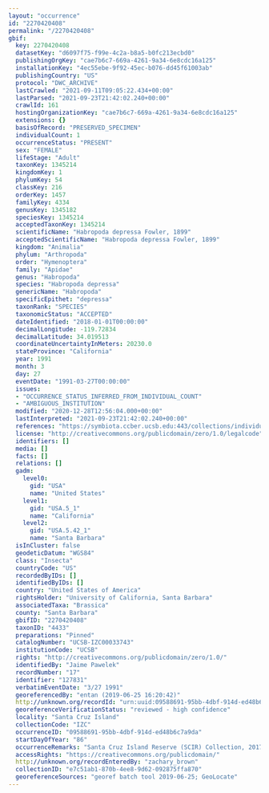 ```yaml
---
layout: "occurrence"
id: "2270420408"
permalink: "/2270420408"
gbif:
  key: 2270420408
  datasetKey: "d6097f75-f99e-4c2a-b8a5-b0fc213ecbd0"
  publishingOrgKey: "cae7b6c7-669a-4261-9a34-6e8cdc16a125"
  installationKey: "4ec55ebe-9f92-45ec-b076-dd45f61003ab"
  publishingCountry: "US"
  protocol: "DWC_ARCHIVE"
  lastCrawled: "2021-09-11T09:05:22.434+00:00"
  lastParsed: "2021-09-23T21:42:02.240+00:00"
  crawlId: 161
  hostingOrganizationKey: "cae7b6c7-669a-4261-9a34-6e8cdc16a125"
  extensions: {}
  basisOfRecord: "PRESERVED_SPECIMEN"
  individualCount: 1
  occurrenceStatus: "PRESENT"
  sex: "FEMALE"
  lifeStage: "Adult"
  taxonKey: 1345214
  kingdomKey: 1
  phylumKey: 54
  classKey: 216
  orderKey: 1457
  familyKey: 4334
  genusKey: 1345182
  speciesKey: 1345214
  acceptedTaxonKey: 1345214
  scientificName: "Habropoda depressa Fowler, 1899"
  acceptedScientificName: "Habropoda depressa Fowler, 1899"
  kingdom: "Animalia"
  phylum: "Arthropoda"
  order: "Hymenoptera"
  family: "Apidae"
  genus: "Habropoda"
  species: "Habropoda depressa"
  genericName: "Habropoda"
  specificEpithet: "depressa"
  taxonRank: "SPECIES"
  taxonomicStatus: "ACCEPTED"
  dateIdentified: "2018-01-01T00:00:00"
  decimalLongitude: -119.72834
  decimalLatitude: 34.019513
  coordinateUncertaintyInMeters: 20230.0
  stateProvince: "California"
  year: 1991
  month: 3
  day: 27
  eventDate: "1991-03-27T00:00:00"
  issues:
  - "OCCURRENCE_STATUS_INFERRED_FROM_INDIVIDUAL_COUNT"
  - "AMBIGUOUS_INSTITUTION"
  modified: "2020-12-28T12:56:04.000+00:00"
  lastInterpreted: "2021-09-23T21:42:02.240+00:00"
  references: "https://symbiota.ccber.ucsb.edu:443/collections/individual/index.php?occid=127831"
  license: "http://creativecommons.org/publicdomain/zero/1.0/legalcode"
  identifiers: []
  media: []
  facts: []
  relations: []
  gadm:
    level0:
      gid: "USA"
      name: "United States"
    level1:
      gid: "USA.5_1"
      name: "California"
    level2:
      gid: "USA.5.42_1"
      name: "Santa Barbara"
  isInCluster: false
  geodeticDatum: "WGS84"
  class: "Insecta"
  countryCode: "US"
  recordedByIDs: []
  identifiedByIDs: []
  country: "United States of America"
  rightsHolder: "University of California, Santa Barbara"
  associatedTaxa: "Brassica"
  county: "Santa Barbara"
  gbifID: "2270420408"
  taxonID: "4433"
  preparations: "Pinned"
  catalogNumber: "UCSB-IZC00033743"
  institutionCode: "UCSB"
  rights: "http://creativecommons.org/publicdomain/zero/1.0/"
  identifiedBy: "Jaime Pawelek"
  recordNumber: "17"
  identifier: "127831"
  verbatimEventDate: "3/27 1991"
  georeferencedBy: "entan (2019-06-25 16:20:42)"
  http://unknown.org/recordId: "urn:uuid:09588691-95bb-4dbf-914d-ed48b6c7a9da"
  georeferenceVerificationStatus: "reviewed - high confidence"
  locality: "Santa Cruz Island"
  collectionCode: "IZC"
  occurrenceID: "09588691-95bb-4dbf-914d-ed48b6c7a9da"
  startDayOfYear: "86"
  occurrenceRemarks: "Santa Cruz Island Reserve (SCIR) Collection, 2017"
  accessRights: "https://creativecommons.org/publicdomain/"
  http://unknown.org/recordEnteredBy: "zachary_brown"
  collectionID: "e7c51ab1-870b-4ee8-9d62-092875ffa870"
  georeferenceSources: "georef batch tool 2019-06-25; GeoLocate"
---
```

